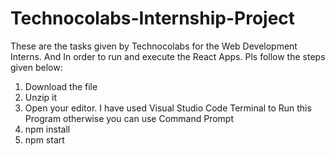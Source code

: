 # Technocolabs-Internship-Project
  These are the tasks given by Technocolabs for the Web Development Interns. And In order to run and execute the React Apps. Pls follow the steps given below:
  1) Download the file 
  2) Unzip it
  3) Open your editor. I have used Visual Studio Code Terminal to Run this Program otherwise you can use Command Prompt
  4) npm install
  5) npm start
